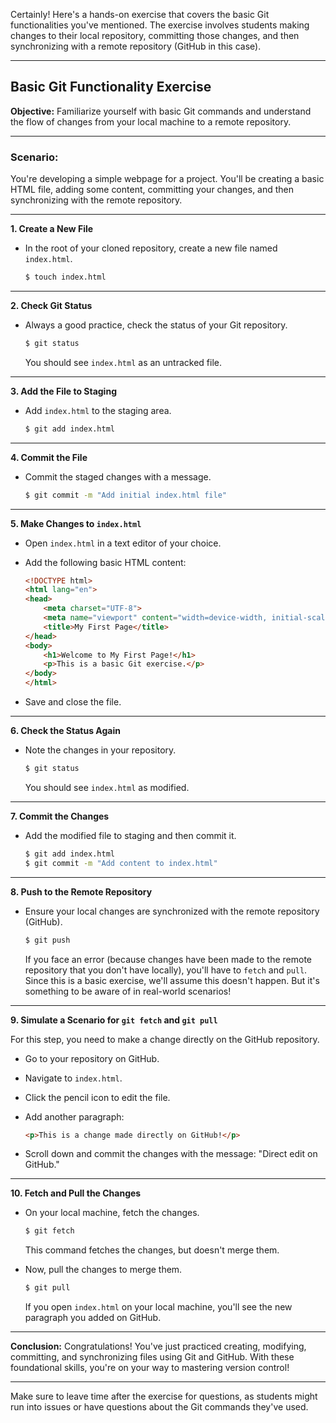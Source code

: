 Certainly! Here's a hands-on exercise that covers the basic Git functionalities you've mentioned. The exercise involves students making changes to their local repository, committing those changes, and then synchronizing with a remote repository (GitHub in this case).

---

## **Basic Git Functionality Exercise**

**Objective:** Familiarize yourself with basic Git commands and understand the flow of changes from your local machine to a remote repository.

---

### **Scenario:**
You're developing a simple webpage for a project. You'll be creating a basic HTML file, adding some content, committing your changes, and then synchronizing with the remote repository.

---

**1. Create a New File**

- In the root of your cloned repository, create a new file named `index.html`.

  ```bash
  $ touch index.html
  ```

---

**2. Check Git Status**

- Always a good practice, check the status of your Git repository.

  ```bash
  $ git status
  ```

  You should see `index.html` as an untracked file.

---

**3. Add the File to Staging**

- Add `index.html` to the staging area.

  ```bash
  $ git add index.html
  ```

---

**4. Commit the File**

- Commit the staged changes with a message.

  ```bash
  $ git commit -m "Add initial index.html file"
  ```

---

**5. Make Changes to `index.html`**

- Open `index.html` in a text editor of your choice.
- Add the following basic HTML content:

  ```html
  <!DOCTYPE html>
  <html lang="en">
  <head>
      <meta charset="UTF-8">
      <meta name="viewport" content="width=device-width, initial-scale=1.0">
      <title>My First Page</title>
  </head>
  <body>
      <h1>Welcome to My First Page!</h1>
      <p>This is a basic Git exercise.</p>
  </body>
  </html>
  ```

- Save and close the file.

---

**6. Check the Status Again**

- Note the changes in your repository.

  ```bash
  $ git status
  ```

  You should see `index.html` as modified.

---

**7. Commit the Changes**

- Add the modified file to staging and then commit it.

  ```bash
  $ git add index.html
  $ git commit -m "Add content to index.html"
  ```

---

**8. Push to the Remote Repository**

- Ensure your local changes are synchronized with the remote repository (GitHub).

  ```bash
  $ git push
  ```

  If you face an error (because changes have been made to the remote repository that you don't have locally), you'll have to `fetch` and `pull`. Since this is a basic exercise, we'll assume this doesn't happen. But it's something to be aware of in real-world scenarios!

---

**9. Simulate a Scenario for `git fetch` and `git pull`**

For this step, you need to make a change directly on the GitHub repository. 

- Go to your repository on GitHub.
- Navigate to `index.html`.
- Click the pencil icon to edit the file.
- Add another paragraph:

  ```html
  <p>This is a change made directly on GitHub!</p>
  ```

- Scroll down and commit the changes with the message: "Direct edit on GitHub."

---

**10. Fetch and Pull the Changes**

- On your local machine, fetch the changes.

  ```bash
  $ git fetch
  ```

  This command fetches the changes, but doesn't merge them.

- Now, pull the changes to merge them.

  ```bash
  $ git pull
  ```

  If you open `index.html` on your local machine, you'll see the new paragraph you added on GitHub.

---

**Conclusion:** Congratulations! You've just practiced creating, modifying, committing, and synchronizing files using Git and GitHub. With these foundational skills, you're on your way to mastering version control!

---

Make sure to leave time after the exercise for questions, as students might run into issues or have questions about the Git commands they've used.